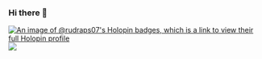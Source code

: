 ### Hi there 👋

<!--
**Rudraps07/Rudraps07** is a ✨ _special_ ✨ repository because its `README.md` (this file) appears on your GitHub profile.


# Hi there! 👋

I'm Rudra Pratap Singh, a B.E. Computer Science student specializing in Computer science with business systems. I'm passionate about Cloud, DevOps, and Problem Solving.

## About Me

- 🌱 I'm continuously learning and exploring new technologies.

- 📚 Currently pursuing B.E - CSE with specialization in Computer science with business systems, and maintaining a CGPA of 8.2.

- 📧 You can reach me at: pratapsinghr@gmail.com.

- 📍 Based in Delhi, India.

- 💼 Connect with me on [LinkedIn](https://www.linkedin.com/in/rudra-pratap-singh-77b9a8229/).

## Work Experience

## Personal Projects

Here are some of my notable projects:

1. **VPROFILE MULTITIER JAVA APPLICATION DEPLOYMENT ON KUBERNETES**
   - Designed and deployed a complex multi-tier Java application on a Kubernetes cluster using kops on AWS.
   - Containerized each component of the application and leveraged Kubernetes for orchestration.
   

## Skills

- **Languages**: Python, Bash scripting, JavaScript, SQL

- **Cloud Platforms**: AWS, Google Cloud Platform (GCP)

- **DevOps**: Docker, Kubernetes, Jenkins, Ansible, Terraform , CloudFormation , Vagrant

- **Web Development**: React.js, HTML, CSS

- **Version Control**: Git, GitHub

- **Database**: MySQL, Oracle

- **Networking**: Computer Networking

Feel free to explore my projects and get in touch if you'd like to collaborate or discuss tech topics. Let's learn and grow together! 🚀


Here are some ideas to get you started:

- 🔭 I’m currently working on ...
- 🌱 I’m currently learning ...
- 👯 I’m looking to collaborate on ...
- 🤔 I’m looking for help with ...
- 💬 Ask me about ...
- 📫 How to reach me: ...
- 😄 Pronouns: ...
- ⚡ Fun fact: ...
-->
[![An image of @rudraps07's Holopin badges, which is a link to view their full Holopin profile](https://holopin.me/rudraps07)](https://holopin.io/@rudraps07)
<img
  align="center"
  src="https://github-readme-stats.vercel.app/api/?username=Ryder-07&theme=dracula"
/>
